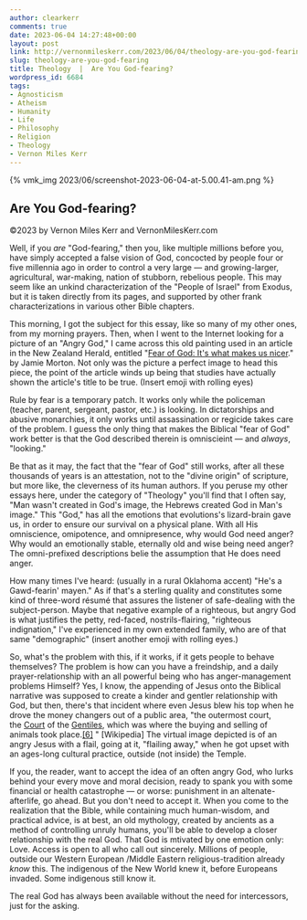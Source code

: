 ```yaml
---
author: clearkerr
comments: true
date: 2023-06-04 14:27:48+00:00
layout: post
link: http://vernonmileskerr.com/2023/06/04/theology-are-you-god-fearing/
slug: theology-are-you-god-fearing
title: Theology  |  Are You God-fearing?
wordpress_id: 6684
tags:
- Agnosticism
- Atheism
- Humanity
- Life
- Philosophy
- Religion
- Theology
- Vernon Miles Kerr
---
```


{% vmk_img 2023/06/screenshot-2023-06-04-at-5.00.41-am.png %}

## Are You God-fearing?







©2023 by Vernon Miles Kerr and  VernonMilesKerr.com







Well, if you _are_ "God-fearing," then you, like multiple millions before you, have simply accepted a false vision of God, concocted by people four or five millennia ago in order to control a very large — and growing-larger,  agricultural, war-making, nation of stubborn, rebelious people.  This may seem like an unkind characterization of the "People of Israel" from Exodus, but it is taken directly from its pages, and supported by other frank characterizations in various other Bible chapters.  







This morning, I got the subject for this essay, like so many of my other ones, from my morning prayers.  Then, when I went to the Internet looking for a picture of an "Angry God,"  I came across this old painting used in an article in the New Zealand Herald, entitled "[Fear of God: It's what makes us nicer](https://www.nzherald.co.nz/nz/fear-of-god-its-what-makes-us-nicer/FCTLHZTRPRLJ6M34ARPBXKCVDU/)." by Jamie Morton.  Not only was the picture a perfect image to head this piece, the point of the article winds up being that studies have actually shown the article's title to be true.  (Insert emoji with rolling eyes)







Rule by fear is a temporary patch.  It works only while the policeman (teacher, parent, sergeant, pastor, etc.) is looking.  In dictatorships and abusive monarchies, it only works until assassination or regicide takes care of the problem.  I guess the only thing that makes the Biblical "fear of God" work better is that the God described therein is omniscieint — and _always_, "looking."







Be that as it may, the fact that the "fear of God" still works, after all these thousands of years is an attestation, not to the "divine origin" of scripture, but more like, the cleverness of its human authors. If you peruse my other essays here, under the category of "Theology" you'll find that I often say, "Man wasn't created in God's image, the Hebrews created God in Man's image."   This "God," has all the emotions that evolutions's lizard-brain gave us, in order to ensure our survival on a physical plane.  With all His omniscience,  omipotence, and omnipresence, why would God need anger?  Why would an emotionally stable, eternally old and wise being need anger?  The omni-prefixed descriptions belie the assumption that He does need anger. 







How many times I've heard:  (usually in a rural Oklahoma accent)  "He's a Gawd-fearin' mayen."  As if that's a sterling quality and constitutes some kind of three-word résumé that assures the listener of  safe-dealing with the subject-person.  Maybe that negative example of a righteous, but angry God is what justifies the petty, red-faced, nostrils-flairing,   "righteous indignation," I've experienced in my own extended family, who are of that same "demographic" (insert another emoji with rolling eyes.)







So, what's the problem with this, if it works, if it gets people to behave themselves?  The problem is how can you have a freindship, and a daily prayer-relationship with an all powerful being who has anger-management problems Himself?  Yes, I know, the appending of Jesus  onto the Biblical narrative was supposed to create a kinder and gentler relationship with God, but then, there's that incident where even Jesus blew his top when he drove the money changers out of a public area, "the outermost court, the [Court](https://en.wikipedia.org/wiki/Court_of_the_Gentiles) of the [Gentiles](https://en.wikipedia.org/wiki/Gentiles), which was where the buying and selling of animals took place.[[6]](https://en.wikipedia.org/wiki/Cleansing_of_the_Temple#cite_note-6) " [Wikipedia]   The virtual image depicted is of an angry Jesus with a flail, going at it, "flailing away," when he got upset with an ages-long cultural practice, outside (not inside) the Temple.  







If you, the reader, want to accept the idea of an often angry God, who lurks behind your every move and moral decision, ready to spank you with some financial or health catastrophe — or worse:  punishment in an altenate-afterlife, go ahead.   But you don't need to accept it.  When you come to the realization that the Bible, while containing much human-wisdom, and practical advice, is at best, an old mythology, created by ancients as a method of controlling unruly humans, you'll be able to develop a closer relationship with the real God. That God is mtivated by one emotion only:  Love.  Access is open to all who call out sincerely.   Millions of people, outside our Western European /Middle Eastern  religious-tradition already _know_ this.  The indigenous of the  New World knew it, before Europeans invaded.  Some indigenous still know it.   







The real God has always been available without the need for intercessors, just for the asking.



